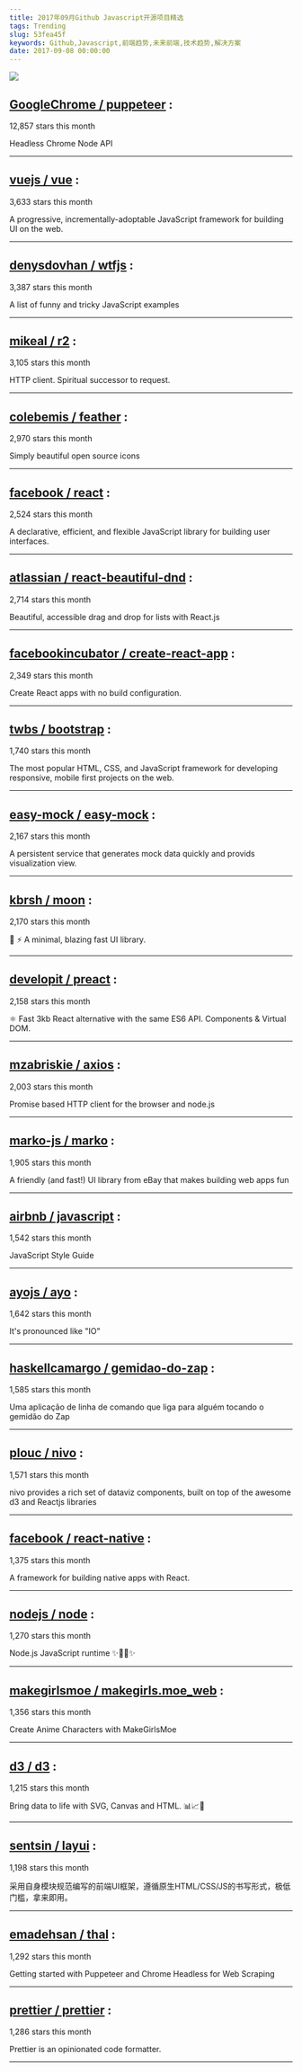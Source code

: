 ```yaml
---
title: 2017年09月Github Javascript开源项目精选
tags: Trending
slug: 53fea45f
keywords: Github,Javascript,前端趋势,未来前端,技术趋势,解决方案
date: 2017-09-08 00:00:00
---
```

![](https://static.alili.tech/images/github_44.png)
##   [GoogleChrome / puppeteer](https://github.com/GoogleChrome/puppeteer) : 
 
12,857 stars this month

Headless Chrome Node API 

---
##   [vuejs / vue](https://github.com/vuejs/vue) : 
 
3,633 stars this month

A progressive, incrementally-adoptable JavaScript framework for building UI on the web. 

---
##   [denysdovhan / wtfjs](https://github.com/denysdovhan/wtfjs) : 
 
3,387 stars this month

A list of funny and tricky JavaScript examples 

---
##   [mikeal / r2](https://github.com/mikeal/r2) : 
 
3,105 stars this month

HTTP client. Spiritual successor to request. 

---
##   [colebemis / feather](https://github.com/colebemis/feather) : 
 
2,970 stars this month

Simply beautiful open source icons 

---
##   [facebook / react](https://github.com/facebook/react) : 
 
2,524 stars this month

A declarative, efficient, and flexible JavaScript library for building user interfaces. 

---
##   [atlassian / react-beautiful-dnd](https://github.com/atlassian/react-beautiful-dnd) : 
 
2,714 stars this month

Beautiful, accessible drag and drop for lists with React.js 

---
##   [facebookincubator / create-react-app](https://github.com/facebookincubator/create-react-app) : 
 
2,349 stars this month

Create React apps with no build configuration. 

---
##   [twbs / bootstrap](https://github.com/twbs/bootstrap) : 
 
1,740 stars this month

The most popular HTML, CSS, and JavaScript framework for developing responsive, mobile first projects on the web. 

---
##   [easy-mock / easy-mock](https://github.com/easy-mock/easy-mock) : 
 
2,167 stars this month

A persistent service that generates mock data quickly and provids visualization view. 

---
##   [kbrsh / moon](https://github.com/kbrsh/moon) : 
 
2,170 stars this month

🌙 ⚡️ A minimal, blazing fast UI library. 

---
##   [developit / preact](https://github.com/developit/preact) : 
 
2,158 stars this month

⚛️ Fast 3kb React alternative with the same ES6 API. Components & Virtual DOM. 

---
##   [mzabriskie / axios](https://github.com/mzabriskie/axios) : 
 
2,003 stars this month

Promise based HTTP client for the browser and node.js 

---
##   [marko-js / marko](https://github.com/marko-js/marko) : 
 
1,905 stars this month

A friendly (and fast!) UI library from eBay that makes building web apps fun 

---
##   [airbnb / javascript](https://github.com/airbnb/javascript) : 
 
1,542 stars this month

JavaScript Style Guide 

---
##   [ayojs / ayo](https://github.com/ayojs/ayo) : 
 
1,642 stars this month

It's pronounced like "IO" 

---
##   [haskellcamargo / gemidao-do-zap](https://github.com/haskellcamargo/gemidao-do-zap) : 
 
1,585 stars this month

Uma aplicação de linha de comando que liga para alguém tocando o gemidão do Zap 

---
##   [plouc / nivo](https://github.com/plouc/nivo) : 
 
1,571 stars this month

nivo provides a rich set of dataviz components, built on top of the awesome d3 and Reactjs libraries 

---
##   [facebook / react-native](https://github.com/facebook/react-native) : 
 
1,375 stars this month

A framework for building native apps with React. 

---
##   [nodejs / node](https://github.com/nodejs/node) : 
 
1,270 stars this month

Node.js JavaScript runtime ✨🐢🚀✨ 

---
##   [makegirlsmoe / makegirls.moe_web](https://github.com/makegirlsmoe/makegirls.moe_web) : 
 
1,356 stars this month

Create Anime Characters with MakeGirlsMoe 

---
##   [d3 / d3](https://github.com/d3/d3) : 
 
1,215 stars this month

Bring data to life with SVG, Canvas and HTML. 📊📈🎉 

---
##   [sentsin / layui](https://github.com/sentsin/layui) : 
 
1,198 stars this month

采用自身模块规范编写的前端UI框架，遵循原生HTML/CSS/JS的书写形式，极低门槛，拿来即用。 

---
##   [emadehsan / thal](https://github.com/emadehsan/thal) : 
 
1,292 stars this month

Getting started with Puppeteer and Chrome Headless for Web Scraping 

---
##   [prettier / prettier](https://github.com/prettier/prettier) : 
 
1,286 stars this month

Prettier is an opinionated code formatter. 

---

